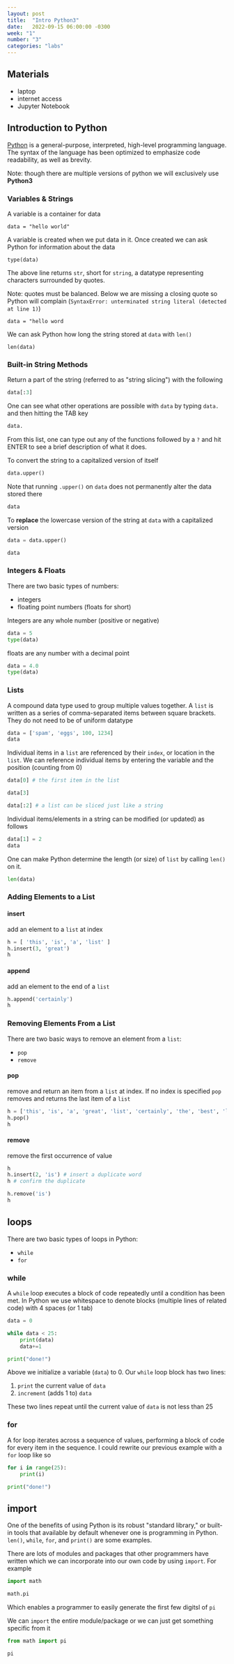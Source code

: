 ```yaml
---
layout: post
title:  "Intro Python3"
date:   2022-09-15 06:00:00 -0300
week: "1"
number: "3"
categories: "labs"
---
```


## Materials
* laptop
* internet access
* Jupyter Notebook


## Introduction to Python

[Python](https://www.python.org/) is a general-purpose, interpreted, high-level programming language. The syntax of the language has been optimized to emphasize code readability, as well as brevity.

Note: though there are multiple versions of python we will exclusively use **Python3**


### Variables & Strings

A variable is a container for data

```python3
data = "hello world"
```

A variable is created when we put data in it. Once created we can ask Python for information about the data

```python3
type(data)
```

The above line returns `str`, short for `string`, a datatype representing characters surrounded by quotes.

Note: quotes must be balanced. Below we are missing a closing quote so Python will complain (`SyntaxError: unterminated string literal (detected at line 1)`)

```python3
data = "hello word
```

We can ask Python how long the string stored at `data` with `len()`

```python3
len(data)
```


### Built-in String Methods

Return a part of the string (referred to as "string slicing") with the following

```python
data[:3]
```

One can see what other operations are possible with `data` by typing `data.` and then hitting the TAB key

```python
data.
```

From this list, one can type out any of the functions followed by a `?` and hit ENTER to see a brief description of what it does.

To convert the string to a capitalized version of itself

```python
data.upper()
```

Note that running `.upper()` on `data` does not permanently alter the data stored there

```python
data
```

To **replace** the lowercase version of the string at `data` with a capitalized version

```python
data = data.upper()
```

```python
data
```


### Integers & Floats

There are two basic types of numbers:

* integers
* floating point numbers (floats for short)

Integers are any whole number (positive or negative)

```python
data = 5
type(data)
```

floats are any number with a decimal point

```python
data = 4.0
type(data)
```


### Lists

A compound data type used to group multiple values together. A `list` is written as a series of comma-separated items between square brackets. They do not need to be of uniform datatype

```python
data = ['spam', 'eggs', 100, 1234]
data
```

Individual items in a `list` are referenced by their `index`, or location in the `list`. We can reference individual items by entering the variable and the position (counting from 0)

```python
data[0] # the first item in the list
```

```python
data[3]
```

```python
data[:2] # a list can be sliced just like a string
```

Individual items/elements in a string can be modified (or updated) as follows

```python
data[1] = 2
data
```

One can make Python determine the length (or size) of `list` by calling `len()` on it.

```python
len(data)
```


### Adding Elements to a List

#### insert

add an element to a `list` at index

```python
h = [ 'this', 'is', 'a', 'list' ]
h.insert(3, 'great')
h
```

#### append

add an element to the end of a `list`

```python
h.append('certainly')
h
```

### Removing Elements From a List

There are two basic ways to remove an element from a `list`:

* `pop`
* `remove`


#### pop

remove and return an item from a `list` at index. If no index is specified `pop` removes and returns the last item of a `list`

```python
h = ['this', 'is', 'a', 'great', 'list', 'certainly', 'the', 'best', 'list']
h.pop()
h
```

#### remove

remove the first occurrence of value

```python
h
h.insert(2, 'is') # insert a duplicate word
h # confirm the duplicate
```

```python
h.remove('is')
h
```

## loops

There are two basic types of loops in Python:

* `while`
* `for`

### while

A `while` loop executes a block of code repeatedly until a condition has been met. In Python we use whitespace to denote blocks (multiple lines of related code) with 4 spaces (or 1 tab)

```python
data = 0

while data < 25:
    print(data)
    data+=1

print("done!")
```

Above we initialize a variable (`data`) to 0. Our `while` loop block has two lines:

1. `print` the current value of `data`
2. `increment` (adds 1 to) `data`

These two lines repeat until the current value of `data` is not less than 25


### for

A for loop iterates across a sequence of values, performing a block of code for every item in the sequence. I could rewrite our previous example with a `for` loop like so

```python
for i in range(25):
    print(i)

print("done!")
```


## import

One of the benefits of using Python is its robust "standard library," or built-in tools that available by default whenever one is programming in Python. `len()`, `while`, `for`, and `print()` are some examples.

There are lots of modules and packages that other programmers have written which we can incorporate into our own code by using `import`. For example

```python
import math

math.pi
```

Which enables a programmer to easily generate the first few digitsl of `pi`

We can `import` the entire module/package or we can just get something specific from it

```python
from math import pi

pi
```